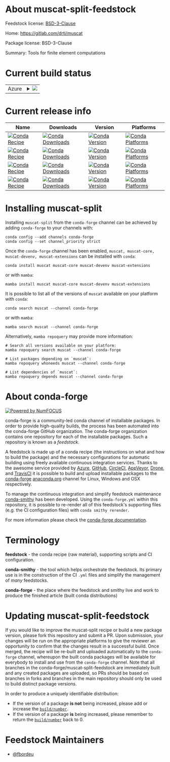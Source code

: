 About muscat-split-feedstock
============================

Feedstock license: [BSD-3-Clause](https://github.com/conda-forge/muscat-split-feedstock/blob/main/LICENSE.txt)

Home: https://gitlab.com/drti/muscat

Package license: BSD-3-Clause

Summary: Tools for finite element computations

Current build status
====================


<table>
    
  <tr>
    <td>Azure</td>
    <td>
      <details>
        <summary>
          <a href="https://dev.azure.com/conda-forge/feedstock-builds/_build/latest?definitionId=20537&branchName=main">
            <img src="https://dev.azure.com/conda-forge/feedstock-builds/_apis/build/status/muscat-split-feedstock?branchName=main">
          </a>
        </summary>
        <table>
          <thead><tr><th>Variant</th><th>Status</th></tr></thead>
          <tbody><tr>
              <td>linux_64_numpy1.22python3.10.____cpython</td>
              <td>
                <a href="https://dev.azure.com/conda-forge/feedstock-builds/_build/latest?definitionId=20537&branchName=main">
                  <img src="https://dev.azure.com/conda-forge/feedstock-builds/_apis/build/status/muscat-split-feedstock?branchName=main&jobName=linux&configuration=linux%20linux_64_numpy1.22python3.10.____cpython" alt="variant">
                </a>
              </td>
            </tr><tr>
              <td>linux_64_numpy1.22python3.9.____cpython</td>
              <td>
                <a href="https://dev.azure.com/conda-forge/feedstock-builds/_build/latest?definitionId=20537&branchName=main">
                  <img src="https://dev.azure.com/conda-forge/feedstock-builds/_apis/build/status/muscat-split-feedstock?branchName=main&jobName=linux&configuration=linux%20linux_64_numpy1.22python3.9.____cpython" alt="variant">
                </a>
              </td>
            </tr><tr>
              <td>linux_64_numpy1.23python3.11.____cpython</td>
              <td>
                <a href="https://dev.azure.com/conda-forge/feedstock-builds/_build/latest?definitionId=20537&branchName=main">
                  <img src="https://dev.azure.com/conda-forge/feedstock-builds/_apis/build/status/muscat-split-feedstock?branchName=main&jobName=linux&configuration=linux%20linux_64_numpy1.23python3.11.____cpython" alt="variant">
                </a>
              </td>
            </tr><tr>
              <td>linux_64_numpy1.26python3.12.____cpython</td>
              <td>
                <a href="https://dev.azure.com/conda-forge/feedstock-builds/_build/latest?definitionId=20537&branchName=main">
                  <img src="https://dev.azure.com/conda-forge/feedstock-builds/_apis/build/status/muscat-split-feedstock?branchName=main&jobName=linux&configuration=linux%20linux_64_numpy1.26python3.12.____cpython" alt="variant">
                </a>
              </td>
            </tr><tr>
              <td>linux_64_numpy2python3.13.____cp313</td>
              <td>
                <a href="https://dev.azure.com/conda-forge/feedstock-builds/_build/latest?definitionId=20537&branchName=main">
                  <img src="https://dev.azure.com/conda-forge/feedstock-builds/_apis/build/status/muscat-split-feedstock?branchName=main&jobName=linux&configuration=linux%20linux_64_numpy2python3.13.____cp313" alt="variant">
                </a>
              </td>
            </tr><tr>
              <td>osx_64_numpy1.22python3.10.____cpython</td>
              <td>
                <a href="https://dev.azure.com/conda-forge/feedstock-builds/_build/latest?definitionId=20537&branchName=main">
                  <img src="https://dev.azure.com/conda-forge/feedstock-builds/_apis/build/status/muscat-split-feedstock?branchName=main&jobName=osx&configuration=osx%20osx_64_numpy1.22python3.10.____cpython" alt="variant">
                </a>
              </td>
            </tr><tr>
              <td>osx_64_numpy1.22python3.9.____cpython</td>
              <td>
                <a href="https://dev.azure.com/conda-forge/feedstock-builds/_build/latest?definitionId=20537&branchName=main">
                  <img src="https://dev.azure.com/conda-forge/feedstock-builds/_apis/build/status/muscat-split-feedstock?branchName=main&jobName=osx&configuration=osx%20osx_64_numpy1.22python3.9.____cpython" alt="variant">
                </a>
              </td>
            </tr><tr>
              <td>osx_64_numpy1.23python3.11.____cpython</td>
              <td>
                <a href="https://dev.azure.com/conda-forge/feedstock-builds/_build/latest?definitionId=20537&branchName=main">
                  <img src="https://dev.azure.com/conda-forge/feedstock-builds/_apis/build/status/muscat-split-feedstock?branchName=main&jobName=osx&configuration=osx%20osx_64_numpy1.23python3.11.____cpython" alt="variant">
                </a>
              </td>
            </tr><tr>
              <td>osx_64_numpy1.26python3.12.____cpython</td>
              <td>
                <a href="https://dev.azure.com/conda-forge/feedstock-builds/_build/latest?definitionId=20537&branchName=main">
                  <img src="https://dev.azure.com/conda-forge/feedstock-builds/_apis/build/status/muscat-split-feedstock?branchName=main&jobName=osx&configuration=osx%20osx_64_numpy1.26python3.12.____cpython" alt="variant">
                </a>
              </td>
            </tr><tr>
              <td>osx_64_numpy2python3.13.____cp313</td>
              <td>
                <a href="https://dev.azure.com/conda-forge/feedstock-builds/_build/latest?definitionId=20537&branchName=main">
                  <img src="https://dev.azure.com/conda-forge/feedstock-builds/_apis/build/status/muscat-split-feedstock?branchName=main&jobName=osx&configuration=osx%20osx_64_numpy2python3.13.____cp313" alt="variant">
                </a>
              </td>
            </tr><tr>
              <td>win_64_numpy1.22python3.10.____cpython</td>
              <td>
                <a href="https://dev.azure.com/conda-forge/feedstock-builds/_build/latest?definitionId=20537&branchName=main">
                  <img src="https://dev.azure.com/conda-forge/feedstock-builds/_apis/build/status/muscat-split-feedstock?branchName=main&jobName=win&configuration=win%20win_64_numpy1.22python3.10.____cpython" alt="variant">
                </a>
              </td>
            </tr><tr>
              <td>win_64_numpy1.22python3.9.____cpython</td>
              <td>
                <a href="https://dev.azure.com/conda-forge/feedstock-builds/_build/latest?definitionId=20537&branchName=main">
                  <img src="https://dev.azure.com/conda-forge/feedstock-builds/_apis/build/status/muscat-split-feedstock?branchName=main&jobName=win&configuration=win%20win_64_numpy1.22python3.9.____cpython" alt="variant">
                </a>
              </td>
            </tr><tr>
              <td>win_64_numpy1.23python3.11.____cpython</td>
              <td>
                <a href="https://dev.azure.com/conda-forge/feedstock-builds/_build/latest?definitionId=20537&branchName=main">
                  <img src="https://dev.azure.com/conda-forge/feedstock-builds/_apis/build/status/muscat-split-feedstock?branchName=main&jobName=win&configuration=win%20win_64_numpy1.23python3.11.____cpython" alt="variant">
                </a>
              </td>
            </tr><tr>
              <td>win_64_numpy1.26python3.12.____cpython</td>
              <td>
                <a href="https://dev.azure.com/conda-forge/feedstock-builds/_build/latest?definitionId=20537&branchName=main">
                  <img src="https://dev.azure.com/conda-forge/feedstock-builds/_apis/build/status/muscat-split-feedstock?branchName=main&jobName=win&configuration=win%20win_64_numpy1.26python3.12.____cpython" alt="variant">
                </a>
              </td>
            </tr><tr>
              <td>win_64_numpy2python3.13.____cp313</td>
              <td>
                <a href="https://dev.azure.com/conda-forge/feedstock-builds/_build/latest?definitionId=20537&branchName=main">
                  <img src="https://dev.azure.com/conda-forge/feedstock-builds/_apis/build/status/muscat-split-feedstock?branchName=main&jobName=win&configuration=win%20win_64_numpy2python3.13.____cp313" alt="variant">
                </a>
              </td>
            </tr>
          </tbody>
        </table>
      </details>
    </td>
  </tr>
</table>

Current release info
====================

| Name | Downloads | Version | Platforms |
| --- | --- | --- | --- |
| [![Conda Recipe](https://img.shields.io/badge/recipe-muscat-green.svg)](https://anaconda.org/conda-forge/muscat) | [![Conda Downloads](https://img.shields.io/conda/dn/conda-forge/muscat.svg)](https://anaconda.org/conda-forge/muscat) | [![Conda Version](https://img.shields.io/conda/vn/conda-forge/muscat.svg)](https://anaconda.org/conda-forge/muscat) | [![Conda Platforms](https://img.shields.io/conda/pn/conda-forge/muscat.svg)](https://anaconda.org/conda-forge/muscat) |
| [![Conda Recipe](https://img.shields.io/badge/recipe-muscat--core-green.svg)](https://anaconda.org/conda-forge/muscat-core) | [![Conda Downloads](https://img.shields.io/conda/dn/conda-forge/muscat-core.svg)](https://anaconda.org/conda-forge/muscat-core) | [![Conda Version](https://img.shields.io/conda/vn/conda-forge/muscat-core.svg)](https://anaconda.org/conda-forge/muscat-core) | [![Conda Platforms](https://img.shields.io/conda/pn/conda-forge/muscat-core.svg)](https://anaconda.org/conda-forge/muscat-core) |
| [![Conda Recipe](https://img.shields.io/badge/recipe-muscat--devenv-green.svg)](https://anaconda.org/conda-forge/muscat-devenv) | [![Conda Downloads](https://img.shields.io/conda/dn/conda-forge/muscat-devenv.svg)](https://anaconda.org/conda-forge/muscat-devenv) | [![Conda Version](https://img.shields.io/conda/vn/conda-forge/muscat-devenv.svg)](https://anaconda.org/conda-forge/muscat-devenv) | [![Conda Platforms](https://img.shields.io/conda/pn/conda-forge/muscat-devenv.svg)](https://anaconda.org/conda-forge/muscat-devenv) |
| [![Conda Recipe](https://img.shields.io/badge/recipe-muscat--extensions-green.svg)](https://anaconda.org/conda-forge/muscat-extensions) | [![Conda Downloads](https://img.shields.io/conda/dn/conda-forge/muscat-extensions.svg)](https://anaconda.org/conda-forge/muscat-extensions) | [![Conda Version](https://img.shields.io/conda/vn/conda-forge/muscat-extensions.svg)](https://anaconda.org/conda-forge/muscat-extensions) | [![Conda Platforms](https://img.shields.io/conda/pn/conda-forge/muscat-extensions.svg)](https://anaconda.org/conda-forge/muscat-extensions) |

Installing muscat-split
=======================

Installing `muscat-split` from the `conda-forge` channel can be achieved by adding `conda-forge` to your channels with:

```
conda config --add channels conda-forge
conda config --set channel_priority strict
```

Once the `conda-forge` channel has been enabled, `muscat, muscat-core, muscat-devenv, muscat-extensions` can be installed with `conda`:

```
conda install muscat muscat-core muscat-devenv muscat-extensions
```

or with `mamba`:

```
mamba install muscat muscat-core muscat-devenv muscat-extensions
```

It is possible to list all of the versions of `muscat` available on your platform with `conda`:

```
conda search muscat --channel conda-forge
```

or with `mamba`:

```
mamba search muscat --channel conda-forge
```

Alternatively, `mamba repoquery` may provide more information:

```
# Search all versions available on your platform:
mamba repoquery search muscat --channel conda-forge

# List packages depending on `muscat`:
mamba repoquery whoneeds muscat --channel conda-forge

# List dependencies of `muscat`:
mamba repoquery depends muscat --channel conda-forge
```


About conda-forge
=================

[![Powered by
NumFOCUS](https://img.shields.io/badge/powered%20by-NumFOCUS-orange.svg?style=flat&colorA=E1523D&colorB=007D8A)](https://numfocus.org)

conda-forge is a community-led conda channel of installable packages.
In order to provide high-quality builds, the process has been automated into the
conda-forge GitHub organization. The conda-forge organization contains one repository
for each of the installable packages. Such a repository is known as a *feedstock*.

A feedstock is made up of a conda recipe (the instructions on what and how to build
the package) and the necessary configurations for automatic building using freely
available continuous integration services. Thanks to the awesome service provided by
[Azure](https://azure.microsoft.com/en-us/services/devops/), [GitHub](https://github.com/),
[CircleCI](https://circleci.com/), [AppVeyor](https://www.appveyor.com/),
[Drone](https://cloud.drone.io/welcome), and [TravisCI](https://travis-ci.com/)
it is possible to build and upload installable packages to the
[conda-forge](https://anaconda.org/conda-forge) [anaconda.org](https://anaconda.org/)
channel for Linux, Windows and OSX respectively.

To manage the continuous integration and simplify feedstock maintenance
[conda-smithy](https://github.com/conda-forge/conda-smithy) has been developed.
Using the ``conda-forge.yml`` within this repository, it is possible to re-render all of
this feedstock's supporting files (e.g. the CI configuration files) with ``conda smithy rerender``.

For more information please check the [conda-forge documentation](https://conda-forge.org/docs/).

Terminology
===========

**feedstock** - the conda recipe (raw material), supporting scripts and CI configuration.

**conda-smithy** - the tool which helps orchestrate the feedstock.
                   Its primary use is in the construction of the CI ``.yml`` files
                   and simplify the management of *many* feedstocks.

**conda-forge** - the place where the feedstock and smithy live and work to
                  produce the finished article (built conda distributions)


Updating muscat-split-feedstock
===============================

If you would like to improve the muscat-split recipe or build a new
package version, please fork this repository and submit a PR. Upon submission,
your changes will be run on the appropriate platforms to give the reviewer an
opportunity to confirm that the changes result in a successful build. Once
merged, the recipe will be re-built and uploaded automatically to the
`conda-forge` channel, whereupon the built conda packages will be available for
everybody to install and use from the `conda-forge` channel.
Note that all branches in the conda-forge/muscat-split-feedstock are
immediately built and any created packages are uploaded, so PRs should be based
on branches in forks and branches in the main repository should only be used to
build distinct package versions.

In order to produce a uniquely identifiable distribution:
 * If the version of a package **is not** being increased, please add or increase
   the [``build/number``](https://docs.conda.io/projects/conda-build/en/latest/resources/define-metadata.html#build-number-and-string).
 * If the version of a package **is** being increased, please remember to return
   the [``build/number``](https://docs.conda.io/projects/conda-build/en/latest/resources/define-metadata.html#build-number-and-string)
   back to 0.

Feedstock Maintainers
=====================

* [@fbordeu](https://github.com/fbordeu/)

